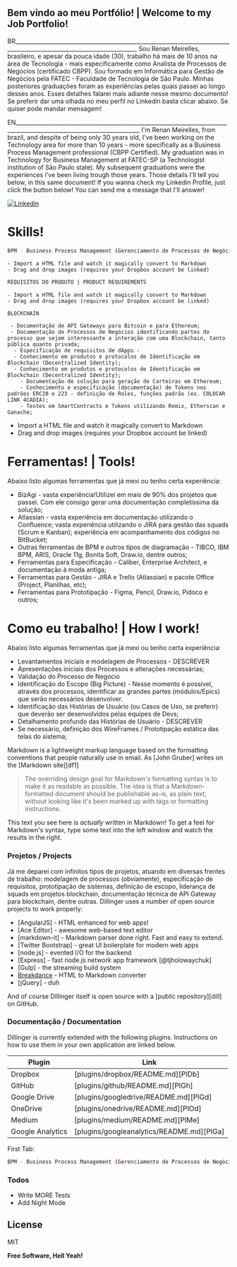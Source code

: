 ## Bem vindo ao meu Portfólio! | Welcome to my Job Portfolio!
BR__________________________________________________________________________________________________________________________
Sou Renan Meirelles, brasileiro, e apesar da pouca idade (30), trabalho há mais de 10 anos na área de Tecnologia - mais especificamente como Analista de Processos de Negócios (certificado CBPP). Sou formado em Informática para Gestão de Negócios pela FATEC - Faculdade de Tecnologia de São Paulo. Minhas posteriores graduações foram as experiências pelas quais passei ao longo desses anos. Esses detalhes falarei mais adiante nesse mesmo documento!
Se preferir dar uma olhada no meu perfil no Linkedin basta clicar abaixo. Se quiser pode mandar mensagem!

EN__________________________________________________________________________________________________________________________
I'm Renan Meirelles, from brazil, and despite of being only 30 years old, I've been working on the Technology area for more than 10 years - more specifically as a Business Process Management professional (CBPP Certified). My graduation was in  Technology for Business Management at FATEC-SP (a Technologist institution of São Paulo state). My subsequent graduations were the experiences i've been living trough those years. Those details I'll tell you below, in this same document!
If you wanna check my Linkedin Profile, just click the button below! You can send me a message that I'll answer!


[![Linkedin](https://scontent.fvcp2-1.fna.fbcdn.net/v/t1.15752-9/83896920_630999031008245_1134907814766968832_n.png?_nc_cat=106&_nc_ohc=UGkaxYLiu6MAX-Wi9P8&_nc_ht=scontent.fvcp2-1.fna&oh=6fdb1e508658a2fbffdad9617eff875c&oe=5ED9FFE1)](https://www.linkedin.com/in/renan-girotto-meirelles-21311121/)

# Skills!
```sh
BPM - Business Process Management (Gerenciamento de Processos de Negócios)
```
    - Import a HTML file and watch it magically convert to Markdown
    - Drag and drop images (requires your Dropbox account be linked)
    

```sh
REQUISITOS DO PRODUTO | PRODUCT REQUIREMENTS
```
    - Import a HTML file and watch it magically convert to Markdown
    - Drag and drop images (requires your Dropbox account be linked)
    
```sh
BLOCKCHAIN
```
     - Documentação de API Gateways para Bitcoin e para Ethereum;
     - Documentação de Processos de Negócios identificando partes do processo que sejam interessante a interação com uma Blockchain, tanto pública quanto privada;
      - Especificação de requisitos de dApps - 
      - Conhecimento em produtos e protocolos de Identificação em Blockchain (Decentralized Identity);
      - Conhecimento em produtos e protocolos de Identificação em Blockchain (Decentralized Identity);
        - Documentação de solução para geração de Carteiras em Ethereum;
        - Conhecimento e especificação (documentação) de Tokens nos padrões ERC20 e 223 - definição de Roles, funções padrão (ex. COLOCAR LINK 4CADIA);
        - Testes em SmartContracts e Tokens utilizando Remix, Etherscan e Ganache;
    
  - Import a HTML file and watch it magically convert to Markdown
  - Drag and drop images (requires your Dropbox account be linked)

# Ferramentas! | Tools!

Abaixo listo algumas ferramentas que já mexi ou tenho certa experiência:
  - BizAgi - vasta experiência!Utilizei em mais de 90% dos projetos que passei. Com ele consigo gerar uma documentação completíssima da solução;
  - Atlassian - vasta experiência em documentação utilizando o Confluence; vasta experiência utilizando o JIRA para gestão das squads (Scrum e Kanban); experiência em acompanhamento dos códigos no BitBucket; 
  - Outras ferramentas de BPM e outros tipos de diagramação - TIBCO, IBM BPM, ARIS, Oracle 11g, Bonita Soft, Draw.io, dentre outros;
  - Ferramentas para Especificação - Caliber, Enterprise Architect, e documentação à moda antiga;
  - Ferramentas para Gestão - JIRA e Trello (Atlassian) e pacote Office (Project, Planilhas, etc);
  - Ferramentas para Prototipação - Figma, Pencil, Draw.io, Pidoco e outros;

# Como eu trabalho! | How I work!

Abaixo listo algumas ferramentas que já mexi ou tenho certa experiência:
  - Levantamentos iniciais e modelagem de Processos - DESCREVER
  - Apresentações iniciais dos Processos e alterações necessárias;
  - Validação do Processo de Negócio
  - Identificação do Escopo (Big Picture) - Nesse momento é possível, através dos processos, identificar as grandes partes (módulos/Epics) que serão necessários desenvolver.
  - Identificação das Histórias de Usuário (ou Casos de Uso, se preferir) que deverão ser desenvolvidos pelas equipes de Devs;
  - Detalhamento profundo das Histórias de Usuário - DESCREVER
  - Se necessário, definição dos WireFrames / Prototipação estática das telas do sistema;

Markdown is a lightweight markup language based on the formatting conventions that people naturally use in email.  As [John Gruber] writes on the [Markdown site][df1]

> The overriding design goal for Markdown's
> formatting syntax is to make it as readable
> as possible. The idea is that a
> Markdown-formatted document should be
> publishable as-is, as plain text, without
> looking like it's been marked up with tags
> or formatting instructions.

This text you see here is *actually* written in Markdown! To get a feel for Markdown's syntax, type some text into the left window and watch the results in the right.

### Projetos / Projects
Já me deparei com infinitos tipos de projetos, atuando em diversas frentes de trabalho: modelagem de processos (obviamente), especificação de requisitos, prototipação de sistemas, definição de escopo, liderança de squads em projetos blockchain, documentação técnica de API Gateway para blockchain, dentre outras.
Dillinger uses a number of open source projects to work properly:

* [AngularJS] - HTML enhanced for web apps!
* [Ace Editor] - awesome web-based text editor
* [markdown-it] - Markdown parser done right. Fast and easy to extend.
* [Twitter Bootstrap] - great UI boilerplate for modern web apps
* [node.js] - evented I/O for the backend
* [Express] - fast node.js network app framework [@tjholowaychuk]
* [Gulp] - the streaming build system
* [Breakdance](https://breakdance.github.io/breakdance/) - HTML to Markdown converter
* [jQuery] - duh

And of course Dillinger itself is open source with a [public repository][dill]
 on GitHub.

### Documentação / Documentation

Dillinger is currently extended with the following plugins. Instructions on how to use them in your own application are linked below.

| Plugin | Link |
| ------ | ------ |
| Dropbox | [plugins/dropbox/README.md][PlDb] |
| GitHub | [plugins/github/README.md][PlGh] |
| Google Drive | [plugins/googledrive/README.md][PlGd] |
| OneDrive | [plugins/onedrive/README.md][PlOd] |
| Medium | [plugins/medium/README.md][PlMe] |
| Google Analytics | [plugins/googleanalytics/README.md][PlGa] |

First Tab:
```sh
BPM - Business Process Management (Gerenciamento de Processos de Negócio)
```

### Todos

 - Write MORE Tests
 - Add Night Mode

License
----

MIT


**Free Software, Hell Yeah!**






